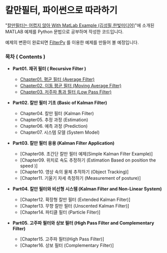 # 칼만필터, 파이썬으로 따라하기 

"[칼만필터는 어렵지 않아 With MatLab Example (김성필,한빛미디어)](http://www.yes24.com/Product/Goods/73621194)"에 소개된 MATLAB 예제를 
Python 문법으로 공부하며 작성한 코드입니다.

예제의 변환이 완료되면 [FilterPy](https://filterpy.readthedocs.io/en/latest/) 를 이용한 예제를 만들어 볼 예정입니다.


### 목차 ( Contents )
* **Part01. 재귀 필터 ( Recursive Filter )**
  * [Chapter01. 평균 필터 (Average Filter)](https://github.com/yunjin544/Kalman_Filter_is_not_Difficult/blob/main/Part01.%EC%9E%AC%EA%B7%80%ED%95%84%ED%84%B0_Recursive_Filter/Chap1.%20%ED%8F%89%EA%B7%A0%ED%95%84%ED%84%B0%20(Average%20Filter).ipynb)
  * [Chapter02. 이동 평균 필터 (Moving Average Filter)](https://github.com/yunjin544/Kalman_Filter_is_not_Difficult/blob/main/Part01.%EC%9E%AC%EA%B7%80%ED%95%84%ED%84%B0_Recursive_Filter/Chap2.%EC%9D%B4%EB%8F%99%ED%8F%89%EA%B7%A0%ED%95%84%ED%84%B0(Moving%20Average%20Fiter).ipynb)
  * [Chapter03. 저주파 통과 필터 (Low Pass Filter)](https://github.com/yunjin544/Kalman_Filter_is_not_Difficult/blob/main/Part01.%EC%9E%AC%EA%B7%80%ED%95%84%ED%84%B0_Recursive_Filter/Chap3.%201%EC%B0%A8%20%EC%A0%80%EC%A3%BC%ED%8C%8C%20%ED%86%B5%EA%B3%BC%20%ED%95%84%ED%84%B0(First%20-order%20Low%20Pass%20Fiter).ipynb)


* **Part02. 칼만 필터 기초 (Basic of Kalman Filter)**
  * Chapter04. 칼만 필터 (Kalman Filter)
  * Chapter05. 추정 과정 (Estimation)
  * Chapter06. 예측 과정 (Prediction)
  * Chapter07. 시스템 모델 (System Model)

* **Part03. 칼만 필터 응용 (Kalman Filter Application)**
  * [Chapter08. 초간단 칼만 필터 예제(Simple Kalman Filter Example)]
  * [Chapter09. 위치로 속도 추정하기 (Estimation Based on position the speed )]
  * [Chapter10. 영상 속의 물체 추적하기 (Object Tracking)]
  * [Chapter11. 기울기 자세 측정하기 (Measurement of posture)]  


* **Part04. 칼만 필터와 비선형 시스템 (Kalman Filter and Non-Linear System)**
  * [Chapter12. 확장형 칼만 필터 (Extended Kalman Filter)]
  * [Chapter13. 무향 칼만 필터 (Unscented Kalman Filter)]
  * [Chapter14. 파티클 필터 (Particle Filter)]


* **Part05. 고주파 필터와 상보 필터 (High Pass Filter and Complementary Filter)**
  * [Chapter15. 고주파 필터(High Pass Filter)]
  * [Chapter16. 상보 필터 (Complementary Filter)]
